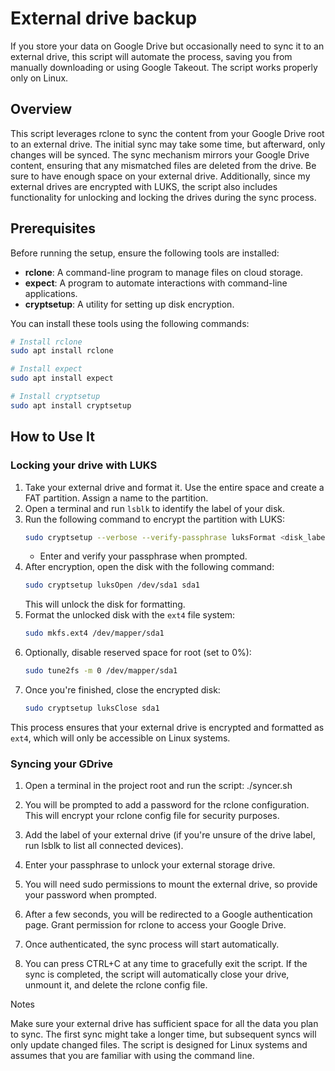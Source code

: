 # External drive backup
If you store your data on Google Drive but occasionally need to sync it to an external drive, this script will automate the process, saving you from manually downloading or using Google Takeout. The script works properly only on Linux.

## Overview

This script leverages rclone to sync the content from your Google Drive root to an external drive. The initial sync may take some time, but afterward, only changes will be synced. The sync mechanism mirrors your Google Drive content, ensuring that any mismatched files are deleted from the drive. Be sure to have enough space on your external drive. Additionally, since my external drives are encrypted with LUKS, the script also includes functionality for unlocking and locking the drives during the sync process.

## Prerequisites

Before running the setup, ensure the following tools are installed:

- **rclone**: A command-line program to manage files on cloud storage.
- **expect**: A program to automate interactions with command-line applications.
- **cryptsetup**: A utility for setting up disk encryption.

You can install these tools using the following commands:

```bash
# Install rclone
sudo apt install rclone

# Install expect
sudo apt install expect

# Install cryptsetup
sudo apt install cryptsetup
```````

## How to Use It

### Locking your drive with LUKS

1. Take your external drive and format it. Use the entire space and create a FAT partition. Assign a name to the partition.
2. Open a terminal and run `lsblk` to identify the label of your disk.
3. Run the following command to encrypt the partition with LUKS:
    ```bash
    sudo cryptsetup --verbose --verify-passphrase luksFormat <disk_label>   # <disk_label> e.g. /dev/sda1
    ```
    - Enter and verify your passphrase when prompted.
4. After encryption, open the disk with the following command:
    ```bash
    sudo cryptsetup luksOpen /dev/sda1 sda1
    ```
    This will unlock the disk for formatting.
5. Format the unlocked disk with the `ext4` file system:
    ```bash
    sudo mkfs.ext4 /dev/mapper/sda1
    ```
6. Optionally, disable reserved space for root (set to 0%):
    ```bash
    sudo tune2fs -m 0 /dev/mapper/sda1
    ```
7. Once you're finished, close the encrypted disk:
    ```bash
    sudo cryptsetup luksClose sda1
    ```

This process ensures that your external drive is encrypted and formatted as `ext4`, which will only be accessible on Linux systems.

### Syncing your GDrive

1. Open a terminal in the project root and run the script:
    ./syncer.sh

2. You will be prompted to add a password for the rclone configuration. This will encrypt your rclone config file for security purposes.

3. Add the label of your external drive (if you're unsure of the drive label, run lsblk to list all connected devices).

4. Enter your passphrase to unlock your external storage drive.

5. You will need sudo permissions to mount the external drive, so provide your password when prompted.

6. After a few seconds, you will be redirected to a Google authentication page. Grant permission for rclone to access your Google Drive.

7. Once authenticated, the sync process will start automatically.

8. You can press CTRL+C at any time to gracefully exit the script. If the sync is completed, the script will automatically close your drive, unmount it, and delete the rclone config file.

Notes

Make sure your external drive has sufficient space for all the data you plan to sync.
The first sync might take a longer time, but subsequent syncs will only update changed files.
The script is designed for Linux systems and assumes that you are familiar with using the command line.
